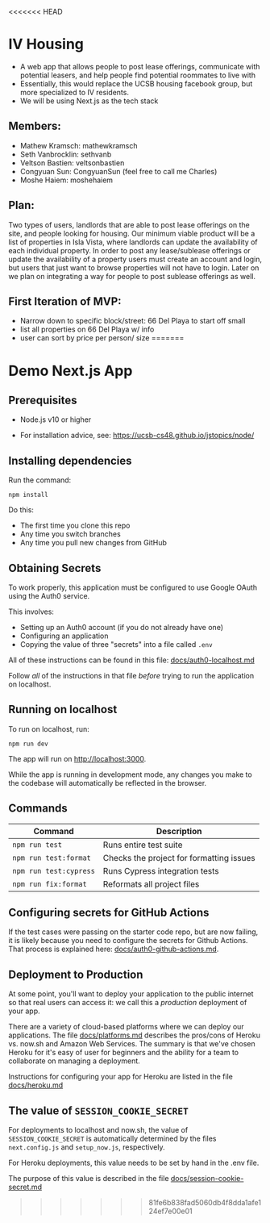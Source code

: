 <<<<<<< HEAD
# IV Housing
* A web app that allows people to post lease offerings, communicate with potential leasers, and help people find potential roommates to live with
* Essentially, this would replace the UCSB housing facebook group, but more specialized to IV residents.
* We will be using Next.js as the tech stack

## Members:
* Mathew Kramsch: mathewkramsch
* Seth Vanbrocklin: sethvanb
* Veltson Bastien: veltsonbastien
* Congyuan Sun: CongyuanSun (feel free to call me Charles)
* Moshe Haiem: moshehaiem

## Plan:
Two types of users, landlords that are able to post lease offerings on the site, and people looking for housing. Our minimum viable product will be a list of properties in Isla Vista, where landlords can update the availability of each individual property. In order to post any lease/sublease offerings or update the availability of a property users must create an account and login, but users that just want to browse properties will not have to login. Later on we plan on integrating a way for people to post sublease offerings as well.

## First Iteration of MVP:
* Narrow down to specific block/street: 66 Del Playa to start off small
* list all properties on 66 Del Playa w/ info
* user can sort by price per person/ size
=======
# Demo Next.js App

## Prerequisites

- Node.js v10 or higher

- For installation advice, see: <https://ucsb-cs48.github.io/jstopics/node/>

## Installing dependencies

Run the command:

```
npm install
```

Do this:

- The first time you clone this repo
- Any time you switch branches
- Any time you pull new changes from GitHub

## Obtaining Secrets

To work properly, this application must be configured to use Google
OAuth using the Auth0 service.

This involves:

- Setting up an Auth0 account (if you do not already have one)
- Configuring an application
- Copying the value of three "secrets" into a file called `.env`

All of these instructions can be found in this file:
[docs/auth0-localhost.md](docs/auth0-localhost.md)

Follow _all_ of the instructions in that file _before_ trying to
run the application on localhost.

## Running on localhost

To run on localhost, run:

```
npm run dev
```

The app will run on <http://localhost:3000>.

While the app is running in development mode, any changes you make to
the codebase will automatically be reflected in the browser.

## Commands

| Command                | Description                              |
| ---------------------- | ---------------------------------------- |
| `npm run test`         | Runs entire test suite                   |
| `npm run test:format`  | Checks the project for formatting issues |
| `npm run test:cypress` | Runs Cypress integration tests           |
| `npm run fix:format`   | Reformats all project files              |

## Configuring secrets for GitHub Actions

If the test cases were passing on the starter code repo, but are now
failing, it is likely because you need to configure the secrets
for Github Actions. That process is explained here: [docs/auth0-github-actions.md](./docs/auth0-github-actions.md).

## Deployment to Production

At some point, you'll want to deploy your application to the public internet
so that real users can access it: we call this a _production_ deployment
of your app.

There are a variety of cloud-based platforms where we can deploy our
applications. The file [docs/platforms.md](./docs/platforms.md) describes
the pros/cons of Heroku vs. now.sh and Amazon Web Services. The summary
is that we've chosen Heroku for it's easy of user for beginners
and the ability for a team to collaborate on managing a deployment.

Instructions for configuring your app for Heroku are listed in the file
[docs/heroku.md](./docs/heroku.md)

## The value of `SESSION_COOKIE_SECRET`

For deployments to localhost and now.sh, the value of `SESSION_COOKIE_SECRET` is automatically determined by the files `next.config.js` and `setup_now.js`, respectively.

For Heroku deployments, this value needs to be set by hand in the .env file.

The purpose of this value is described in the file [docs/session-cookie-secret.md](./docs/session-cookie-secret.md)
>>>>>>> 81fe6b838fad5060db4f8dda1afe124ef7e00e01
